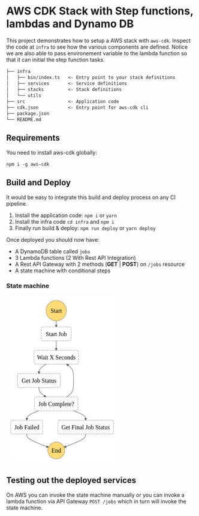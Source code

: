 # AWS CDK Stack with Step functions, lambdas and Dynamo DB 

This project demonstrates how to setup a AWS stack with `aws-cdk`.
Inspect the code at `infra` to see how the various components are defined.
Notice we are also able to pass environement variable to the lambda function so that it can initial the step function tasks.

```
├── infra
│   ├── bin/index.ts   <- Entry point to your stack definitions
│   ├── services       <- Service definitions
│   ├── stacks         <- Stack definitions
│   └── utils
├── src                <- Application code
├── cdk.json           <- Entry point for aws-cdk cli
├── package.json 
└── README.md
```

## Requirements

You need to install aws-cdk globally: 
```
npm i -g aws-cdk
```

## Build and Deploy
It would be easy to integrate this build and deploy process on any CI pipeline.

1. Install the application code: `npm i` or `yarn`
1. Install the infra code `cd infra` and `npm i`
1. Finally run build & deploy: `npm run deploy` or `yarn deploy`

Once deployed you should now have:
* A DynamoDB table called `jobs`
* 3 Lambda functions (2 With Rest API Integration)
* A Rest API Gateway with 2 methods (**GET** | **POST**) on `/jobs` resource
* A state machine with conditional steps

### State machine

![stepfunctions_graph](stepfunctions_graph.png)

## Testing out the deployed services


On AWS you can invoke the state machine manually or you can invoke a lambda function via API Gateway `POST /jobs` which in turn will invoke the state machine.
